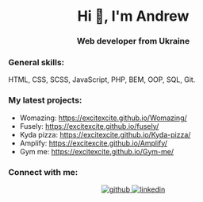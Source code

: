 <h1 align="center">Hi 👋, I'm Andrew</h1>
<h3 align="center">Web developer from Ukraine</h3>

<h3 align="left">General skills:</h3>
<p>HTML, CSS, SCSS, JavaScript, PHP, BEM, OOP, SQL, Git.</p>

<h3 align="left">My latest projects:</h3>

* Womazing: https://excitexcite.github.io/Womazing/
* Fusely: https://excitexcite.github.io/fusely/
* Kyda pizza: https://excitexcite.github.io/Kyda-pizza/
* Amplify: https://excitexcite.github.io/Amplify/
* Gym me: https://excitexcite.github.io/Gym-me/


<h3 align="left">Connect with me:</h3>
<div align="center">
<a href="https://github.com/excitexcite" target="_blank">
<img src=https://img.shields.io/badge/github-%2324292e.svg?&style=for-the-badge&logo=github&logoColor=white alt=github style="margin-bottom: 5px;" />
</a>
<a href="https://www.linkedin.com/in/andrii-koltsov/" target="_blank">
<img src=https://img.shields.io/badge/linkedin-%231E77B5.svg?&style=for-the-badge&logo=linkedin&logoColor=white alt=linkedin style="margin-bottom: 5px;" />
</a>
</div>

